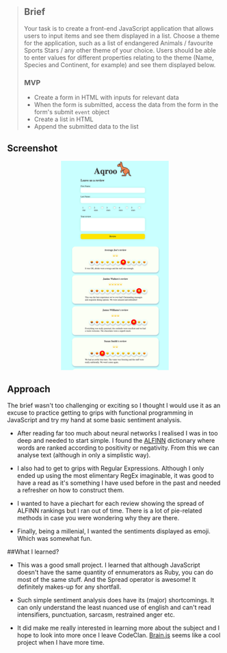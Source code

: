 >## Brief
>
>Your task is to create a front-end JavaScript application that allows users to input items and see them displayed in a list. Choose a theme for the application, such as a list of endangered Animals / favourite Sports Stars / any other theme of your choice. Users should be able to enter values for different properties relating to the theme (Name, Species and Continent, for example) and see them displayed below.
>
>### MVP
>
>- Create a form in HTML with inputs for relevant data
>- When the form is submitted, access the data from the form in the form's submit `event` object
>- Create a list in HTML
>- Append the submitted data to the list


## Screenshot
<p align="center">
<img src="https://raw.githubusercontent.com/Ollie-Boyd/JavaScript-sentiment-analysis-with-AFINN-lexicon/master/screenshots/Events.png" width=50% height=auto%>
</p>


## Approach
The brief wasn't too challenging or exciting so I thought I would use it as an excuse to practice getting to grips with functional programming in JavaScript and try my hand at some basic sentiment analysis. 

* After reading far too much about neural networks I realised I was in too deep and needed to start simple. I found the [ALFINN](https://medium.com/@himanshu_23732/sentiment-analysis-with-afinn-lexicon-930533dfe75b) dictionary where words are ranked according to positivity or negativity. From this we can analyse text (although in only a simplistic way).

* I also had to get to grips with Regular Expressions. Although I only ended up using the most elimentary RegEx imaginable, it was good to have a read as it's something I have used before in the past and needed a refresher on how to construct them.  

* I wanted to have a piechart for each review showing the spread of ALFINN rankings but I ran out of time. There is a lot of pie-related methods in case you were wondering why they are there. 

* Finally, being a millenial, I wanted the sentiments displayed as emoji. Which was somewhat fun. 

##What I learned? 

* This was a good small project. I learned that although JavaScript doesn't have the same quantity of ennumerators as Ruby, you can do most of the same stuff. And the Spread operator is awesome! It definitely makes-up for any shortfall. 

* Such simple sentiment analysis does have its (major) shortcomings. It can only understand the least nuanced use of english and can't read intensifiers, punctuation, sarcasm, restrained anger etc. 

* It did make me really interested in learning more about the subject and I hope to look into more once I leave CodeClan. [Brain.js](https://medium.com/openmindonline/emotion-detection-with-javascript-neural-networks-5a408f84eb75) seems like a cool project when I have more time. 



